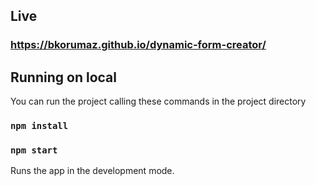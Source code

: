 ## Live

### https://bkorumaz.github.io/dynamic-form-creator/


## Running on local
You can run the project calling these commands in the project directory

### `npm install`
### `npm start`

Runs the app in the development mode.<br />

